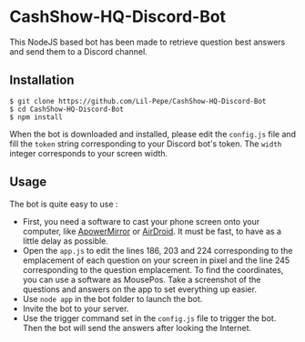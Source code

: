 # CashShow-HQ-Discord-Bot
This NodeJS based bot has been made to retrieve question best answers and send them to a Discord channel.

## Installation
```
$ git clone https://github.com/Lil-Pepe/CashShow-HQ-Discord-Bot
$ cd CashShow-HQ-Discord-Bot
$ npm install
```
When the bot is downloaded and installed, please edit the ```config.js``` file and fill the ```token``` string corresponding to your Discord bot's token. The ```width``` integer corresponds to your screen width.

## Usage
The bot is quite easy to use :
- First, you need a software to cast your phone screen onto your computer, like [ApowerMirror](CashShow-HQ-Discord-Bot) or [AirDroid](https://web.airdroid.com/). It must be fast, to have as a little delay as possible.
- Open the ```app.js``` to edit the lines 186, 203 and 224 corresponding to the emplacement of each question on your screen in pixel and the line 245 corresponding to the question emplacement. To find the coordinates, you can use a software as MousePos. Take a screenshot of the questions and answers on the app to set everything up easier.
- Use ```node app``` in the bot folder to launch the bot.
- Invite the bot to your server.
- Use the trigger command set in the ```config.js``` file to trigger the bot.
Then the bot will send the answers after looking the Internet.
